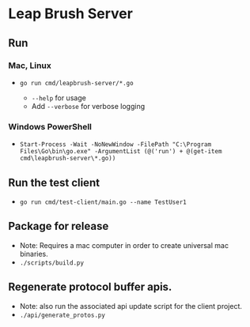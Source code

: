 # Leap Brush Server

## Run

### Mac, Linux

- `go run cmd/leapbrush-server/*.go`

    - `--help` for usage
    - Add `--verbose` for verbose logging

### Windows PowerShell

- `Start-Process -Wait -NoNewWindow -FilePath "C:\Program Files\Go\bin\go.exe" -ArgumentList (@('run') + @(get-item cmd\leapbrush-server\*.go))`

## Run the test client

- `go run cmd/test-client/main.go --name TestUser1`

## Package for release

- Note: Requires a mac computer in order to create universal mac binaries.
- `./scripts/build.py`

## Regenerate protocol buffer apis.

- Note: also run the associated api update script for the client project.
- `./api/generate_protos.py`
